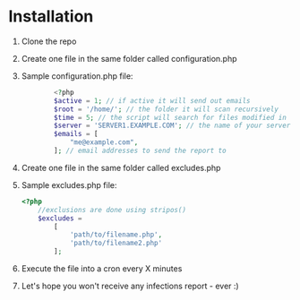 Installation
===

1. Clone the repo
2. Create one file in the same folder called configuration.php
3. Sample configuration.php file:
    
    ```php
            <?php
            $active = 1; // if active it will send out emails
            $root = '/home/'; // the folder it will scan recursively
            $time = 5; // the script will search for files modified in the past X minutes
            $server = 'SERVER1.EXAMPLE.COM'; // the name of your server
            $emails = [
                "me@example.com",
            ]; // email addresses to send the report to
    ```

4. Create one file in the same folder called excludes.php
5. Sample excludes.php file:

    ```php
    <?php
        //exclusions are done using stripos()
        $excludes = 
            [
                'path/to/filename.php',
                'path/to/filename2.php'
            ];
    ```

6. Execute the file into a cron every X minutes
7. Let's hope you won't receive any infections report - ever :)
